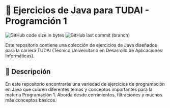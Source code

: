 # 🚀 Ejercicios de Java para TUDAI - Programción 1
![GitHub code size in bytes](https://img.shields.io/github/languages/code-size/LukaSaldivia/practicaJava)
![GitHub last commit (branch)](https://img.shields.io/github/last-commit/LukaSaldivia/practicaJava/main)

Este repositorio contiene una colección de ejercicios de Java diseñados para la carrera TUDAI (Técnico Universitario en Desarrollo de Aplicaciones Informáticas).

## 📗 Descripción

En este repositorio encontrarás una variedad de ejercicios de programación en Java que cubren diferentes temas y conceptos importantes para la materia Programación 1. 
Aborda desde corrimientos, filtraciones y muchos más conceptos básicos.
